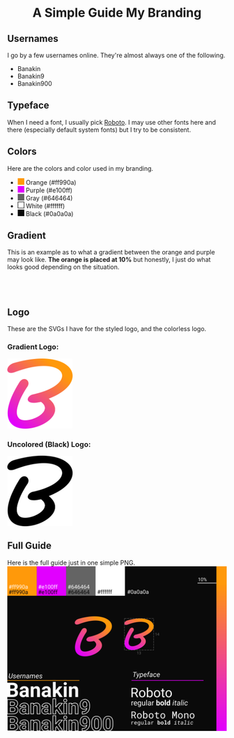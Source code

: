 <h1 align="center">A Simple Guide My Branding</h1>

<!-- Usernames -->
## Usernames
I go by a few usernames online. They're almost always one of the following.
- Banakin
- Banakin9
- Banakin900

<!-- Typeface -->
## Typeface
When I need a font, I usually pick [Roboto](https://fonts.google.com/specimen/Roboto). I may use other fonts here and there (especially default system fonts) but I try to be consistent.

<!-- Colors -->
## Colors
Here are the colors and color used in my branding.
- <svg width="15px" height="15px"><rect width="100%" height="100%" style="fill:#ff990a;" /></svg> Orange (#ff990a)
- <svg width="15px" height="15px"><rect width="100%" height="100%" style="fill:#e100ff;" /></svg> Purple (#e100ff)
- <svg width="15px" height="15px"><rect width="100%" height="100%" style="fill:#646464;" /></svg> Gray (#646464)
- <svg width="15px" height="15px"><rect width="100%" height="100%" style="fill:#ffffff;stroke-width:2;stroke:rgb(0,0,0);" /></svg> White (#ffffff)
- <svg width="15px" height="15px"><rect width="100%" height="100%" style="fill:#0a0a0a;" /></svg> Black (#0a0a0a)

<!-- Gradient -->
## Gradient
This is an example as to what a gradient between the orange and purple may look like. **The orange is placed at 10%** but honestly, I just do what looks good depending on the situation.
<svg height="50px" width="400px"><defs><linearGradient id="gradient" x1="0%" y1="0%" x2="100%" y2="0%"><stop offset="10%" style="stop-color:#ff990a;stop-opacity:1"/><stop offset="100%" style="stop-color:#e100ff;stop-opacity:1"/></linearGradient></defs><rect width="100%" height="100%" fill="url(#gradient)"/></svg>

<!-- Logo -->
## Logo
These are the SVGs I have for the styled logo, and the colorless logo.
### Gradient Logo:
<img src="./source/logo-colored.svg?raw=true" width="150px" alt="Gradient Logo" />

### Uncolored (Black) Logo:
<img src="./source/logo.svg?raw=true" width="150px" alt="Uncolored Black Logo" />

<!-- Full Guide -->
## Full Guide
Here is the full guide just in one simple PNG.
![Guide](./images/guide.png?raw=true)